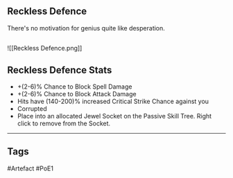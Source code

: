 ## Reckless Defence
There's no motivation for genius
quite like desperation.
##
![[Reckless Defence.png]]
## Reckless Defence Stats
- +(2-6)% Chance to Block Spell Damage
- +(2-6)% Chance to Block Attack Damage
- Hits have (140-200)% increased Critical Strike Chance against you
- Corrupted
- Place into an allocated Jewel Socket on the Passive Skill Tree. Right click to remove from the Socket.


---
## Tags
#Artefact
#PoE1
